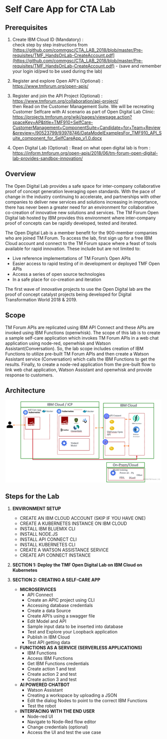 # Self Care App for CTA Lab

## Prerequisites
1. Create IBM Cloud ID (Mandatory) :  
check step by step instructions from 
[https://github.com/commgsc/CTA_LAB_2018/blob/master/Pre-requisites/TMF_HandsOnLab-CreateAccount.pdf](https://github.com/commgsc/CTA_LAB_2018/blob/master/Pre-requisites/TMF_HandsOnLab-CreateAccount.pdf) -  (save and remember your login id/pwd to be used during the lab)

2. Register and explore Open API's (Optional) : https://www.tmforum.org/open-apis/

3. Register and join the API Project (Optional) : https://www.tmforum.org/collaboration/api-project/  
    then Read on the Customer Management Suite. 
    We will be recreating Customer Selfcare with AI scenario as part of Open Digital Lab Clinic: https://projects.tmforum.org/wiki/pages/viewpage.action?spaceKey=AP&title=TMF910+SelfCare-CustomerManagement+ComponentSuite+Candidate+for+Team+Review&preview=/90523799/93978746/DataModelExamplesFor_TMF910_API_Suite_component_for_SelfCareApp_v1.0.docx
    
4. Open Digital Lab (Optional) : Read on what open digital lab is from : https://inform.tmforum.org/open-apis/2018/06/tm-forum-open-digital-lab-provides-sandbox-innovation/
 
## Overview
The Open Digital Lab provides a safe space for inter-company collaborative proof of concept generation leveraging open standards. With the pace of change in the industry continuing to accelerate, and partnerships with other companies to deliver new services and solutions increasing in importance, there has never been a greater need for an environment for collaborative co-creation of innovative new solutions and services. The TM Forum Open Digital lab hosted by IBM provides this environment where inter-company proof of concepts can be rapidly developed, tested and iterated.

The Open Digital Lab is a member benefit for the 900-member companies who are joined TM Forum. To access the lab, first sign up for a free IBM Cloud account and connect to the TM Forum space where a feast of tools available for rapid innovation. These include but are not limited to:
- Live reference implementations of TM Forum’s Open APIs
- Easier access to rapid testing of in development or deployed TMF Open APIs
- Access a series of open source technologies
- In a safe place for co-creation and iteration

The first wave of innovative projects to use the Open Digital lab are the proof of concept catalyst projects being developed for Digital Transformation World 2018 & 2019.

## Scope
TM Forum APIs are replicated using IBM API Connect and these APIs are invoked using IBM Functions (openwhisk). The scope of this lab is to create a sample self-care application which invokes TM Forum APIs in a web chat application using node-red, openwhisk and Watson Assistant(Conversation). So, the lab scope includes creation of IBM Functions to utilize pre-built TM Forum APIs and then create a Watson Assistant service (Conversation) which calls the IBM Functions to get the results. Finally, to create a node-red application from the pre-built flow to link web chat application, Watson Assistant and openwhisk and provide response to customers.

## Architecture
![**Architecture**](readme_images/arch.PNG)

## Steps for the Lab
1. **ENVIRONMENT SETUP**
   - CREATE AN IBM CLOUD ACCOUNT (SKIP IF YOU HAVE ONE)
   - CREATE A KUBERNETES INSTANCE ON IBM CLOUD
   - INSTALL IBM BLUEMIX CLI
   - INSTALL NODE.JS
   - INSTALL API CONNECT CLI
   - INSTALL KUBERNETES CLI
   - CREATE A WATSON ASSISTANCE SERVICE
   - CREATE API CONNECT INSTANCE
   
2. **SECTION 1: Deploy the TMF Open Digital Lab on IBM Cloud on Kubernetes**
     
3. **SECTION 2: CREATING A SELF-CARE APP**
   - **MICROSERVICES**
     - API Connect
     - Create an APIC project using CLI
     - Accessing database credentials
     - Create a data Source
     - Create API’s using a swagger file
     - Edit Model and API
     - Sample input data to be inserted into database
     - Test and Explore your Loopback application
     - Publish in IBM Cloud
     - Test API getting data
   - **FUNCTIONS AS A SERVICE (SERVERLESS APPLICATIONS)**
     - IBM Functions
     - Access IBM Functions
     - Get IBM Functions credentials
     - Create action 1 and test
     - Create action 2 and test
     - Create action 3 and test
   - **AI POWERED CHATBOT**
     - Watson Assistant
     - Creating a workspace by uploading a JSON
     - Edit the dialog Nodes to point to the correct IBM Functions
     - Test the robot
   - **INTERFACING WITH THE END USER**
     - Node-red UI
     - Navigate to Node-Red flow editor
     - Change credentials (optional)
     - Access the UI and test the use case
